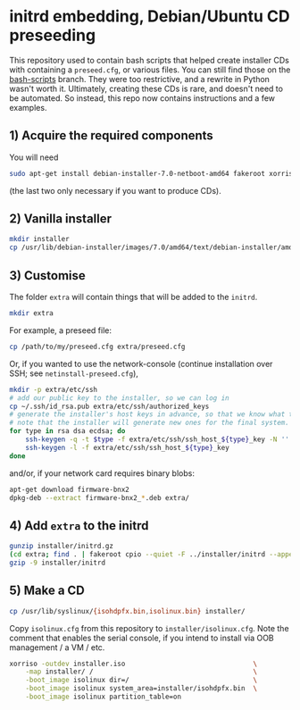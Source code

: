 # initrd embedding, Debian/Ubuntu CD preseeding

This repository used to contain bash scripts that helped create installer CDs with containing a `preseed.cfg`, or various files. You can still find those on the [bash-scripts](https://github.com/danielrichman/preseed/tree/bash-scripts) branch. They were too restrictive, and a rewrite in Python wasn't worth it. Ultimately, creating these CDs is rare, and doesn't need to be automated. So instead, this repo now contains instructions and a few examples.

## 1) Acquire the required components

You will need

```bash
sudo apt-get install debian-installer-7.0-netboot-amd64 fakeroot xorriso syslinux
```

(the last two only necessary if you want to produce CDs).

## 2) Vanilla installer

```bash
mkdir installer
cp /usr/lib/debian-installer/images/7.0/amd64/text/debian-installer/amd64/{linux,initrd.gz} installer/
```

## 3) Customise

The folder `extra` will contain things that will be added to the `initrd`.

```bash
mkdir extra
```

For example, a preseed file:

```bash
cp /path/to/my/preseed.cfg extra/preseed.cfg
```

Or, if you wanted to use the network-console (continue installation over SSH; see `netinstall-preseed.cfg`),

```bash
mkdir -p extra/etc/ssh
# add our public key to the installer, so we can log in
cp ~/.ssh/id_rsa.pub extra/etc/ssh/authorized_keys
# generate the installer's host keys in advance, so that we know what the fingerprints are.
# note that the installer will generate new ones for the final system.
for type in rsa dsa ecdsa; do
    ssh-keygen -q -t $type -f extra/etc/ssh/ssh_host_${type}_key -N ''
    ssh-keygen -l -f extra/etc/ssh/ssh_host_${type}_key
done
```

and/or, if your network card requires binary blobs:

```bash
apt-get download firmware-bnx2
dpkg-deb --extract firmware-bnx2_*.deb extra/
```

## 4) Add `extra` to the initrd

```bash
gunzip installer/initrd.gz
(cd extra; find . | fakeroot cpio --quiet -F ../installer/initrd --append -o -H newc)
gzip -9 installer/initrd
```

## 5) Make a CD

```bash
cp /usr/lib/syslinux/{isohdpfx.bin,isolinux.bin} installer/
```

Copy `isolinux.cfg` from this repository to `installer/isolinux.cfg`. Note the comment that enables the serial console, if you intend to install via OOB management / a VM / etc.

```bash
xorriso -outdev installer.iso                                \
    -map installer/ /                                        \
    -boot_image isolinux dir=/                               \
    -boot_image isolinux system_area=installer/isohdpfx.bin  \
    -boot_image isolinux partition_table=on
```
